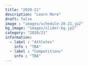 ```yaml
---
title: "2020-21"
description: "Learn More"
draft: false
image : "images/schedule-20-21.jp2"
bg_image: "images/slider-bg.jp2"
category: "2020/21"
information:
  - label : "Athletes"
    info : "TBA"
  - label : "Competitions"
    info : "TBA"
---
```

